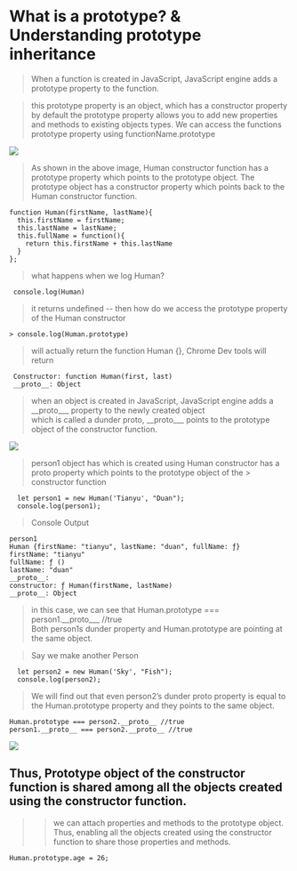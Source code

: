 # What is a prototype?  & Understanding prototype inheritance

> When a function is created in JavaScript, JavaScript engine adds a prototype property to the function.


> this prototype property is an object, which has a constructor property by default
> the prototype property allows you to add new properties and methods to existing objects types.
> We can access the functions prototype property using functionName.prototype

![](https://github.com/rupeshmi/CodeSprint/blob/dev/JavaScript/Part2/CodeSnippets/ConstructorPrototype.png)


> As shown in the above image, Human constructor function has a prototype property which points to the prototype object. The prototype object has a constructor property which points back to the Human constructor function.

```
function Human(firstName, lastName){
  this.firstName = firstName;
  this.lastName = lastName;
  this.fullName = function(){
    return this.firstName + this.lastName
  }
};
```

> what happens when we log Human?
```
 console.log(Human)
```
> it returns undefined
--
> then how do we access the prototype property of the Human constructor
```
> console.log(Human.prototype)
```

> will actually return the function Human {}, Chrome Dev tools will return  <br/>
```
 Constructor: function Human(first, last)
 __proto__: Object
```
> when an object is created in JavaScript, JavaScript engine adds a \_\_proto_\_\_ property to the newly created object    
> which is called a dunder proto, \_\_proto_\_\_ points to the prototype object of the constructor function.

![](https://github.com/rupeshmi/CodeSprint/blob/dev/JavaScript/Part2/CodeSnippets/HumanObjectProto.png)
> person1 object has which is created using Human constructor has a proto property which points to the prototype object of the > constructor function

```//create a person
  let person1 = new Human('Tianyu', "Duan");
  console.log(person1);
```

> Console Output </br>

```
person1
Human {firstName: "tianyu", lastName: "duan", fullName: ƒ}
firstName: "tianyu"
fullName: ƒ ()
lastName: "duan"
__proto__:
constructor: ƒ Human(firstName, lastName)
__proto__: Object
```

> in this case, we can see that Human.prototype === person1.\_\_proto_\_\_  //true <br/>
> Both person1s dunder property and Human.prototype are pointing at the same object. <br/>

> Say we make another Person

```//create a person
  let person2 = new Human('Sky', "Fish");
  console.log(person2);
```

> We will find out that even person2’s dunder proto property is equal to the Human.prototype property and they points to the same object.

```
Human.prototype === person2.__proto__ //true
person1.__proto__ === person2.__proto__ //true
```
![](https://github.com/rupeshmi/CodeSprint/blob/dev/JavaScript/Part2/CodeSnippets/person12ConsProto.png)

## Thus, Prototype object of the constructor function is shared among all the objects created using the constructor function.

>> we can attach properties and methods to the prototype object. Thus, enabling all the objects created using the constructor function to share those properties and methods.

```
Human.prototype.age = 26;
```
